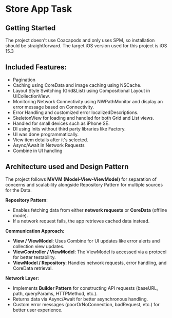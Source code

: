 ﻿# Store App Task

## Getting Started
The project doesn't use Coacapods and only uses SPM, so installation should be straightforward. The target iOS version used for this project is iOS 15.3

## Included Features:
- Pagination
- Caching using CoreData and image caching using NSCache.
- Layout Style Switching (Grid&List) using Compositional Layout in UICollectionView.
- Monitoring Network Connectivity using NWPathMonitor and display an error message based on Connectivity.
- Error Handling and customized error localizedDescriptions.
- SkeletonView for loading and handled for both Grid and List views.
- Handled for small devices such as iPhone SE.
- DI using Inits without third party libraries like Factory.
- UI was done programmatically.
- View item details after it's selected.
- Async/Await in Network Requests
- Combine in UI handling

## Architecture used and Design Pattern
The project follows  **MVVM (Model-View-ViewModel)**  for separation of concerns and scalability alongside Repository Pattern for multiple sources for the Data.

**Repository Pattern**:
- Enables fetching data from either  **network requests**  or  **CoreData**  (offline mode).
- If a network request fails, the app retrieves cached data instead.

**Communication Approach:**

-  **View / ViewModel**: Uses  Combine  for UI updates like error alerts and collection view updates.
- **ViewController / ViewModel**: The ViewModel is accessed via a protocol for better testability.
- **ViewModel / Repository**: Handles network requests, error handling, and CoreData retrieval.

**Network Layer:**
- Implements  **Builder Pattern**  for constructing API requests (baseURL,  path,  queryParams,  HTTPMethod, etc.).
- Returns data via  Async/Await  for better asynchronous handling.
- Custom error messages (poorOrNoConnection,  badRequest, etc.) for better user experience.

